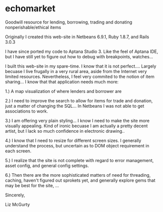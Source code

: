 # echomarket
Goodwill resource for lending, borrowing, trading and donating nonperishable/ethical items

Originally I created this web-site in Netbeans 6.9.1, Ruby 1.8.7, and Rails 3.0.3

I have since ported my code to Aptana Studio 3.  Like the feel of Aptana IDE, but I have still yet to figure out how to debug with breakpoints, watches...

I built this web-site in my spare-time.  I know that it is not perfect.... Largely becuase I live frugally in a very rural area, aside from the Internet very limited resources.  Nevertheless, I feel very commited to the notion of item sharing... I know that that application needs much more:

1.)  A map visualization of where lenders and borrower are

2.)  I need to improve the search to allow for items for trade and donation, just a matter of changing the SQL...  In Netbeans I was not able to get associations to work.

3.)  I am offering very plain styling...  I know I need to make the site more visually appealing.  Kind of ironic becuase I am actually a pretty decent artist, but I lack so much confidence in electronic drawing..

4.)  I know that I need to resize for different screen sizes. I generally understand the process, but uncertain as to DOM object requirement in each screen.

5.)  I realize that the site is not complete with regard to error management, asset config, and general config settings.

6.)  Then there are the more sophisticated matters of need for threading, caching, haven't figured out sprokets yet, and generally explore gems that may be best for the site, ...

Sincerely,

Liz McGurty




